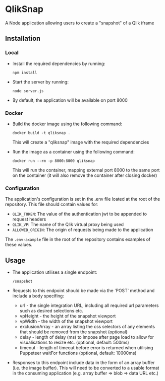 # QlikSnap

A Node application allowing users to create a "snapshot" of a Qlik iframe

## Installation

### Local

- Install the required dependencies by running:

  `npm install`

- Start the server by running:

  `node server.js`

- By default, the application will be available on port 8000

### Docker

- Build the docker image using the following command:

  `docker build -t qliksnap .`

  This will create a "qliksnap" image with the required dependencies

- Run the image as a container using the following command:

  `docker run --rm -p 8000:8000 qliksnap`

  This will run the container, mapping external port 8000 to the same port on the container (it will also remove the container after closing docker)

### Configuration

The application's configuration is set in the .env file loated at the root of the repository. This file should contain values for:

- `QLIK_TOKEN`: The value of the authentication jwt to be appended to request headers
- `QLIK_VP`: The name of the Qlik virtual proxy being used
- `ALLOWED_ORIGIN`: The origin of requests being made to the application

The `.env-axample` file in the root of the repository contains examples of these values.

## Usage

- The application utilises a single endpoint:

  `/snapshot`

- Requests to this endpoint should be made via the 'POST' method and include a body specifing:

  - url - the single integration URL, including all required url parameters such as desired selections etc.
  - vpHeight - the height of the snapshot viewport
  - vpWidth - the width of the snapshot viewport
  - exclusionArray - an array listing the css selectors of any elements that should be removed from the snapshot (optional)
  - delay - length of delay (ms) to impose after page load to allow for visualisations to resize etc. (optional, default: 500ms)
  - timeout - length of timeout before error is returned when utilising Puppeteer waitFor functions (optional, default: 10000ms)

- Responses to this endpoint include data in the form of an array buffer (i.e. the image buffer). This will need to be converted to a usable format in the consuming application (e.g. array buffer => blob => data URL etc.)
